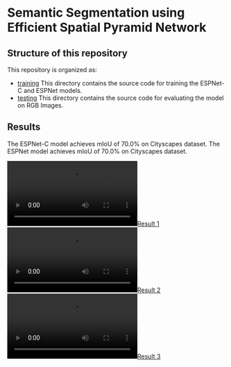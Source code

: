 # Semantic Segmentation using Efficient Spatial Pyramid Network

## Structure of this repository

This repository is organized as:
* [training](/src/training/) This directory contains the source code for training the ESPNet-C and ESPNet models.
* [testing](/src/testing/) This directory contains the source code for evaluating the model on RGB Images.

## Results
The ESPNet-C model achieves mIoU of 70.0% on Cityscapes dataset.
The ESPNet model achieves mIoU of 70.0% on Cityscapes dataset.

[![Result 1](static/output/dataset_1.mp4)](static/output/dataset_1.mp4)
[![Result 2](static/output/dataset_1.mp4)](static/output/dataset_1.mp4)
[![Result 3](static/output/dataset_1.mp4)](static/output/dataset_1.mp4)